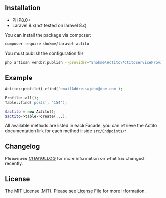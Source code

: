 ## Installation
- PHP8.0+
- Laravel 9.x(not tested on laravel 8.x)

You can install the package via composer:
```sh
composer require shokme/laravel-actito
```
You must publish the configuration file
```sh
php artisan vendor:publish --provider="Shokme\Actito\ActitoServiceProvider" --tag="config"
```

## Example
```php
Actito::profile()->find('emailAddress=john@doe.com');

Profile::all();
Table::find('posts', '154');

$actito = new Actito();
$actito->table->create(...);
```
All available methods are listed in each Facade, you can retrieve the Actito documentation link for each method 
inside `src/Endpoints/*`.

## Changelog
Please see [CHANGELOG](CHANGELOG.md) for more information on what has changed recently.

## License
The MIT License (MIT). Please see [License File](LICENSE.md) for more information.
